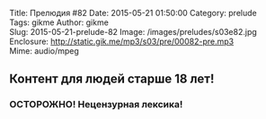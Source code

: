 Title: Прелюдия #82
Date: 2015-05-21 01:50:00
Category: prelude  
Tags: gikme
Author: gikme  
Slug: 2015-05-21-prelude-82
Image: /images/preludes/s03e82.jpg
Enclosure: http://static.gik.me/mp3/s03/pre/00082-pre.mp3  
Mime: audio/mpeg

## Контент для людей старше 18 лет!

### ОСТОРОЖНО! Нецензурная лексика!
